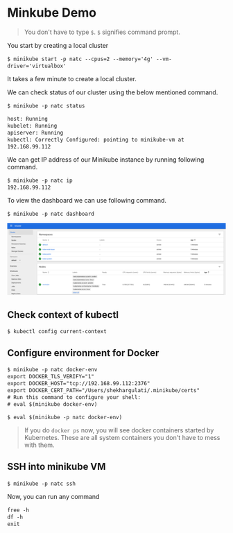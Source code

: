 # Minkube Demo

> You don't have to type `$`. `$` signifies command prompt.

You start by creating a local cluster

```
$ minikube start -p natc --cpus=2 --memory='4g' --vm-driver='virtualbox'
```

It takes a few minute to create a local cluster.

We can check status of our cluster using the below mentioned command.

```
$ minikube -p natc status
```

```
host: Running
kubelet: Running
apiserver: Running
kubectl: Correctly Configured: pointing to minikube-vm at 192.168.99.112
```

We can get IP address of our Minikube instance by running following command.

```
$ minikube -p natc ip
192.168.99.112
```

To view the dashboard we can use following command.

```
$ minikube -p natc dashboard
```

![](images/miniube-dashboard.png)

## Check context of kubectl

```
$ kubectl config current-context
```

## Configure environment for Docker

```
$ minikube -p natc docker-env
export DOCKER_TLS_VERIFY="1"
export DOCKER_HOST="tcp://192.168.99.112:2376"
export DOCKER_CERT_PATH="/Users/shekhargulati/.minikube/certs"
# Run this command to configure your shell:
# eval $(minikube docker-env)
```

```
$ eval $(minikube -p natc docker-env)
```

> If you do `docker ps` now, you will see docker containers started by Kubernetes. These are all system containers you don't have to mess with them.

## SSH into minikube VM

```
$ minikube -p natc ssh
```

Now, you can run any command

```
free -h
df -h
exit
```


